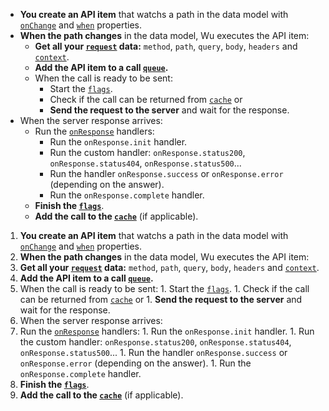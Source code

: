 * **You create an API item** that watchs a path in the data model with
[`onChange`](./documentation-properties.md#onchange) and [`when`](./documentation-properties.md#when) properties.
* **When the path changes** in the data model, Wu executes the API item:
  * **Get all your [`request`](#request-property) data:** `method`, `path`, `query`, `body`, `headers` and [`context`](#optionscontext).
  * **Add the API item to a call [`queue`](#queue).**
  * When the call is ready to be sent:
    * Start the [`flags`](#optionsflags).
    * Check if the call can be returned from [`cache`](#optionscacheable) or
    * **Send the request to the server** and wait for the response.
* When the server response arrives:
  * Run the [`onResponse`](#onresponse-property) handlers:
    * Run the `onResponse.init` handler.
    * Run the custom handler: `onResponse.status200`, `onResponse.status404`, `onResponse.status500`...
    * Run the handler `onResponse.success` or `onResponse.error` (depending on the answer).
    * Run the `onResponse.complete` handler.
  * **Finish the [`flags`](#optionsflags)**.
  * **Add the call to the [`cache`](#optionscacheable)** (if applicable).

1. **You create an API item** that watchs a path in the data model with
[`onChange`](./documentation-properties.md#onchange) and [`when`](./documentation-properties.md#when) properties.
1. **When the path changes** in the data model, Wu executes the API item:
  1. **Get all your [`request`](#request-property) data:** `method`, `path`, `query`, `body`, `headers` and [`context`](#optionscontext).
  1. **Add the API item to a call [`queue`](#queue).**
  1. When the call is ready to be sent:
    1. Start the [`flags`](#optionsflags).
    1. Check if the call can be returned from [`cache`](#optionscacheable) or
    1. **Send the request to the server** and wait for the response.
1. When the server response arrives:
  1. Run the [`onResponse`](#onresponse-property) handlers:
    1. Run the `onResponse.init` handler.
    1. Run the custom handler: `onResponse.status200`, `onResponse.status404`, `onResponse.status500`...
    1. Run the handler `onResponse.success` or `onResponse.error` (depending on the answer).
    1. Run the `onResponse.complete` handler.
  1. **Finish the [`flags`](#optionsflags)**.
  1. **Add the call to the [`cache`](#optionscacheable)** (if applicable).

